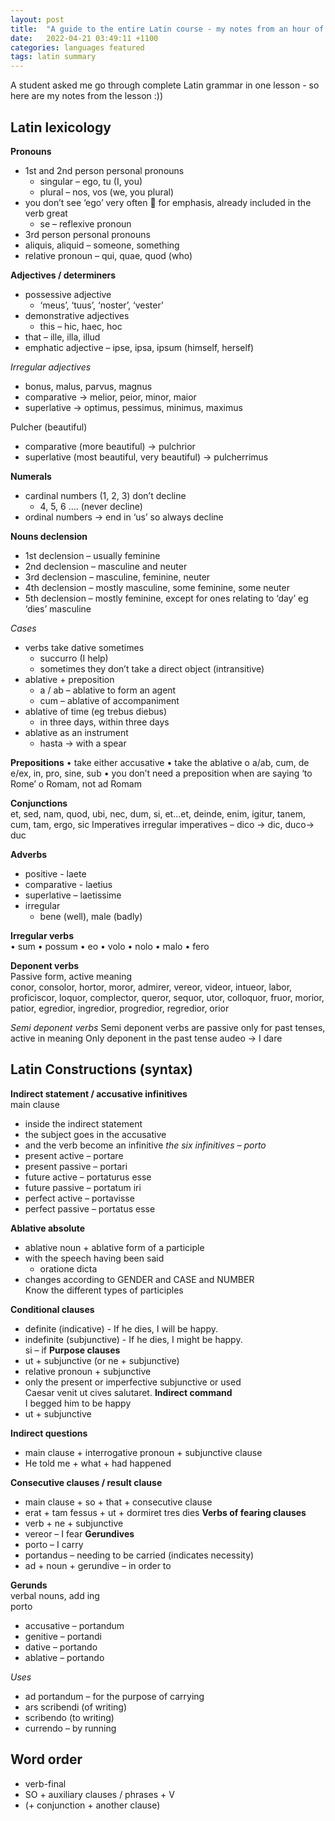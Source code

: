 ```yaml
---
layout: post
title:  "A guide to the entire Latin course - my notes from an hour of tutoring"
date:   2022-04-21 03:49:11 +1100
categories: languages featured
tags: latin summary 
---
```

A student asked me go through complete Latin grammar in one lesson - so here are my notes from the lesson :))


## Latin lexicology
**Pronouns**  
- 1st and 2nd person personal pronouns 
    - singular – ego, tu (I, you)
    - plural – nos, vos (we, you plural)
- you don’t see ‘ego’ very often  for emphasis, already included in the verb great
    - se – reflexive pronoun
- 3rd person personal pronouns
- aliquis, aliquid – someone, something
- relative pronoun – qui, quae, quod (who)

**Adjectives / determiners**  
- possessive adjective
    - ‘meus’, ‘tuus’, ‘noster’, ‘vester’
- demonstrative adjectives
    - this – hic, haec, hoc
- that – ille, illa, illud
- emphatic adjective – ipse, ipsa, ipsum (himself, herself)

*Irregular adjectives*   
- bonus, malus, parvus, magnus
- comparative -> melior, peior, minor, maior
- superlative -> optimus, pessimus, minimus, maximus

Pulcher (beautiful)
- comparative (more beautiful) -> pulchrior
- superlative (most beautiful, very beautiful) -> pulcherrimus

**Numerals**  
- cardinal numbers (1, 2, 3) don’t decline
    - 4, 5, 6 …. (never decline)
- ordinal numbers -> end in ‘us’ so always decline

**Nouns declension**  
- 1st declension – usually feminine
- 2nd declension – masculine and neuter
- 3rd declension – masculine, feminine, neuter
- 4th declension – mostly masculine, some feminine, some neuter
- 5th declension – mostly feminine, except for ones relating to ‘day’ eg ‘dies’ masculine

*Cases*
- verbs take dative sometimes
    - succurro (I help)
    - sometimes they don’t take a direct object (intransitive)
- ablative + preposition
    - a / ab – ablative to form an agent
    - cum – ablative of accompaniment
- ablative of time (eg trebus diebus)
    - in three days, within three days
- ablative as an instrument
    - hasta -> with a spear

**Prepositions** 
•	take either accusative
•	take the ablative
o	a/ab, cum, de e/ex, in, pro, sine, sub
•	you don’t need a preposition when are saying ‘to Rome’
o	Romam, not ad Romam

**Conjunctions**  
et, sed, nam, quod, ubi, nec, dum, si, et…et, deinde, enim, igitur, tanem, cum, tam, ergo, sic
Imperatives
irregular imperatives – dico -> dic, duco-> duc

**Adverbs**  
- positive - laete
- comparative - laetius
- superlative – laetissime
- irregular
    - bene (well), male (badly)


**Irregular verbs**  
•	sum
•	possum
•	eo
•	volo
•	nolo
•	malo
•	fero

**Deponent verbs**  
Passive form, active meaning  
conor, consolor, hortor, moror, admirer, vereor, videor, intueor, labor, proficiscor, loquor, complector, queror, sequor, utor, colloquor, fruor, morior, patior, egredior, ingredior, progredior, regredior, orior

*Semi deponent verbs*
Semi deponent verbs are passive only for past tenses, active in meaning
Only deponent in the past tense
audeo -> I dare

## Latin Constructions (syntax)
**Indirect statement / accusative infinitives**  
main clause
- inside the indirect statement
- the subject goes in the accusative
- and the verb become an infinitive
*the six infinitives – porto*  
- present active – portare
- present passive – portari
- future active – portaturus esse
- future passive – portatum iri
- perfect active – portavisse
- perfect passive – portatus esse

**Ablative absolute**  
- ablative noun + ablative form of a participle
- with the speech having been said
    - oratione dicta
- changes according to GENDER and CASE and NUMBER  
Know the different types of participles

**Conditional clauses**  
- definite (indicative) - If he dies, I will be happy.
- indefinite (subjunctive) - If he dies, I might be happy.  
si – if
**Purpose clauses**  
- ut + subjunctive (or ne + subjunctive)
- relative pronoun + subjunctive
- only the present or imperfective subjunctive or used  
Caesar venit ut cives salutaret.
**Indirect command**  
I begged him to be happy
- ut + subjunctive

**Indirect questions**  
- main clause + interrogative pronoun + subjunctive clause
- He told me + what + had happened

**Consecutive clauses / result clause**  
- main clause + so + that + consecutive clause
- erat + tam fessus + ut + dormiret tres dies
**Verbs of fearing clauses**  
- verb + ne + subjunctive
- vereor – I fear
**Gerundives**  
- porto – I carry
- portandus – needing to be carried (indicates necessity)
- ad + noun + gerundive – in order to 

**Gerunds**  
verbal nouns, add ing  
porto
- accusative – portandum
- genitive – portandi
- dative – portando
- ablative – portando

*Uses*
- ad portandum – for the purpose of carrying
- ars scribendi (of writing)
- scribendo (to writing)
- currendo – by running

## Word order 
- verb-final
- SO  + auxiliary clauses / phrases + V
- (+ conjunction + another clause)
